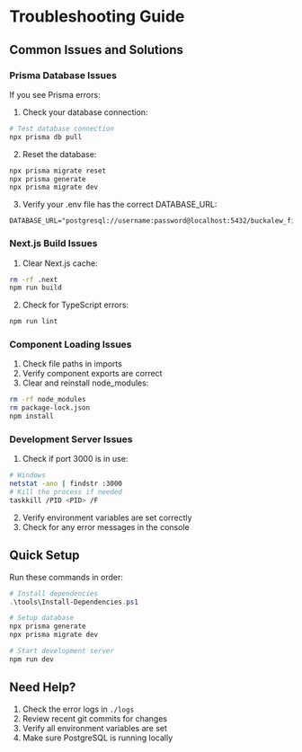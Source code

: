 # Troubleshooting Guide

## Common Issues and Solutions

### Prisma Database Issues

If you see Prisma errors:

1. Check your database connection:
```bash
# Test database connection
npx prisma db pull
```

2. Reset the database:
```bash
npx prisma migrate reset
npx prisma generate
npx prisma migrate dev
```

3. Verify your .env file has the correct DATABASE_URL:
```
DATABASE_URL="postgresql://username:password@localhost:5432/buckalew_financial"
```

### Next.js Build Issues

1. Clear Next.js cache:
```bash
rm -rf .next
npm run build
```

2. Check for TypeScript errors:
```bash
npm run lint
```

### Component Loading Issues

1. Check file paths in imports
2. Verify component exports are correct
3. Clear and reinstall node_modules:
```bash
rm -rf node_modules
rm package-lock.json
npm install
```

### Development Server Issues

1. Check if port 3000 is in use:
```bash
# Windows
netstat -ano | findstr :3000
# Kill the process if needed
taskkill /PID <PID> /F
```

2. Verify environment variables are set correctly
3. Check for any error messages in the console

## Quick Setup

Run these commands in order:

```powershell
# Install dependencies
.\tools\Install-Dependencies.ps1

# Setup database
npx prisma generate
npx prisma migrate dev

# Start development server
npm run dev
```

## Need Help?

1. Check the error logs in `./logs`
2. Review recent git commits for changes
3. Verify all environment variables are set
4. Make sure PostgreSQL is running locally